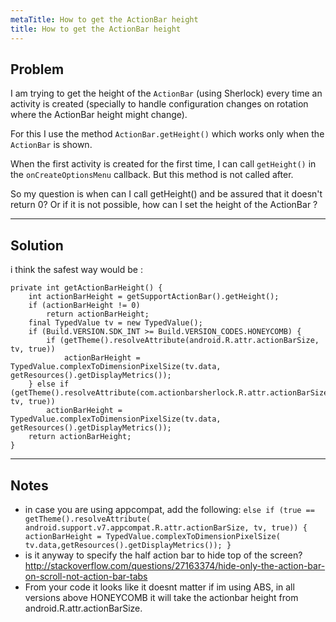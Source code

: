 ```yaml
---
metaTitle: How to get the ActionBar height
title: How to get the ActionBar height
---
```


## Problem

I am trying to get the height of the `ActionBar` (using Sherlock) every time an activity is created (specially to handle configuration changes on rotation where the ActionBar height might change).


For this I use the method `ActionBar.getHeight()` which works only when the `ActionBar` is shown.


When the first activity is created for the first time, I can call `getHeight()` in the `onCreateOptionsMenu` callback. But this method is not called after.


So my question is when can I call getHeight() and be assured that it doesn't return 0?
Or if it is not possible, how can I set the height of the ActionBar ?



---

## Solution

i think the safest way would be :



```
private int getActionBarHeight() {
    int actionBarHeight = getSupportActionBar().getHeight();
    if (actionBarHeight != 0)
        return actionBarHeight;
    final TypedValue tv = new TypedValue();
    if (Build.VERSION.SDK_INT >= Build.VERSION_CODES.HONEYCOMB) {
        if (getTheme().resolveAttribute(android.R.attr.actionBarSize, tv, true))
            actionBarHeight = TypedValue.complexToDimensionPixelSize(tv.data, getResources().getDisplayMetrics());
    } else if (getTheme().resolveAttribute(com.actionbarsherlock.R.attr.actionBarSize, tv, true))
        actionBarHeight = TypedValue.complexToDimensionPixelSize(tv.data, getResources().getDisplayMetrics());
    return actionBarHeight;
}

```


---

## Notes

- in case you are using appcompat, add the following: `else if (true == getTheme().resolveAttribute(
    android.support.v7.appcompat.R.attr.actionBarSize, tv, true))
  {
   actionBarHeight = TypedValue.complexToDimensionPixelSize(
     tv.data,getResources().getDisplayMetrics());
  }`
- is it anyway to specify the half action bar to hide top of the screen?http://stackoverflow.com/questions/27163374/hide-only-the-action-bar-on-scroll-not-action-bar-tabs
- From your code it looks like it doesnt matter if im using ABS, in all versions above HONEYCOMB it will take the actionbar height from android.R.attr.actionBarSize.
